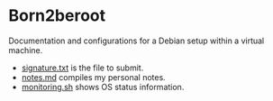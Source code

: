 # Born2beroot
Documentation and configurations for a Debian setup within a virtual machine.

- [signature.txt](https://github.com/cesardelarosa/Born2beroot/blob/master/signature.txt) is the file to submit.
- [notes.md](https://github.com/cesardelarosa/Born2beroot/blob/master/notes.md) compiles my personal notes.
- [monitoring.sh](https://github.com/cesardelarosa/Born2beroot/blob/master/monitoring.sh) shows OS status information.
